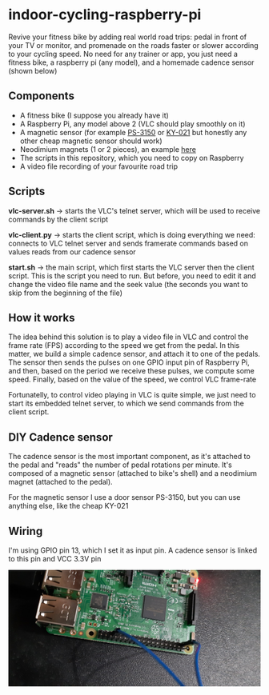 # indoor-cycling-raspberry-pi

Revive your fitness bike by adding real world road trips: pedal in front of your TV or monitor, and promenade on the roads faster or slower according to your cycling speed. 
No need for any trainer or app, you just need a fitness bike, a raspberry pi (any model), and a homemade cadence sensor (shown below)

## Components
- A fitness bike (I suppose you already have it)
- A Raspberry Pi, any model above 2 (VLC should play smoothly on it)
- A magnetic sensor (for example [PS-3150](https://www.amazon.com/PS-3150-Normally-Proximity-Magnetic-Contacts/dp/B07T8NF29J) or [KY-021](https://www.ebay.com/itm/382537951441) but honestly any other cheap magnetic sensor should work)
- Neodimium magnets (1 or 2 pieces), an example [here](https://www.amazon.com/DIYMAG-Refrigerator-Neodymium-Whiteboard-Billboard/dp/B09X1WWD3P/ref=sr_1_19?crid=3PDPO0IT7OP34&keywords=neodymium+magnet&qid=1667128351&qu=eyJxc2MiOiI3LjMwIiwicXNhIjoiNy4xMSIsInFzcCI6IjYuODYifQ%3D%3D&sprefix=neodimium%2Caps%2C259&sr=8-19)
- The scripts in this repository, which you need to copy on Raspberry
- A video file recording of your favourite road trip

## Scripts

**vlc-server.sh** -> starts the VLC's telnet server, which will be used to receive commands by the client script

**vlc-client.py** -> starts the client script, which is doing everything we need: connects to VLC telnet server and sends framerate commands based on values reads from our cadence sensor

**start.sh** -> the main script, which first starts the VLC server then the client script. This is the script you need to run. But before, you need to edit it and change the video file name and the seek value (the seconds you want to skip from the beginning of the file) 

## How it works

The idea behind this solution is to play a video file in VLC and control the frame rate (FPS) according to the speed we get from the pedal. In this matter, we build a simple cadence sensor, and attach it to one of the pedals. The sensor then sends the pulses on one GPIO input pin of Raspberry Pi, and then, based on the period we receive these pulses, we compute some speed. Finally, based on the value of the speed, we control VLC frame-rate

Fortunatelly, to control video playing in VLC is quite simple, we just need to start its embedded telnet server, to which we send commands from the client script.

## DIY Cadence sensor

The cadence sensor is the most important component, as it's attached to the pedal and "reads" the number of pedal rotations per minute.
It's composed of a magnetic sensor (attached to bike's shell) and a neodimium magnet (attached to the pedal). 

For the magnetic sensor I use a door sensor PS-3150, but you can use anything else, like the cheap KY-021

## Wiring

I'm using GPIO pin 13, which I set it as input pin. A cadence sensor is linked to this pin and VCC 3.3V pin

![Preview](https://github.com/Gollum13/indoor-cycling-raspberry-pi/blob/main/wiring.jpg)
